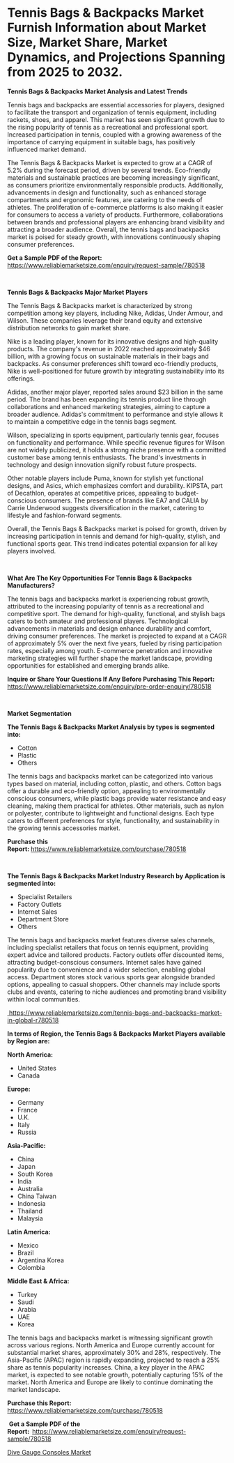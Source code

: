 <p><h1>Tennis Bags & Backpacks Market Furnish Information about Market Size, Market Share, Market Dynamics, and Projections Spanning from 2025 to 2032.</h1></p><p><strong>Tennis Bags & Backpacks Market Analysis and Latest Trends</strong></p>
<p><p>Tennis bags and backpacks are essential accessories for players, designed to facilitate the transport and organization of tennis equipment, including rackets, shoes, and apparel. This market has seen significant growth due to the rising popularity of tennis as a recreational and professional sport. Increased participation in tennis, coupled with a growing awareness of the importance of carrying equipment in suitable bags, has positively influenced market demand.</p><p>The Tennis Bags & Backpacks Market is expected to grow at a CAGR of 5.2% during the forecast period, driven by several trends. Eco-friendly materials and sustainable practices are becoming increasingly significant, as consumers prioritize environmentally responsible products. Additionally, advancements in design and functionality, such as enhanced storage compartments and ergonomic features, are catering to the needs of athletes. The proliferation of e-commerce platforms is also making it easier for consumers to access a variety of products. Furthermore, collaborations between brands and professional players are enhancing brand visibility and attracting a broader audience. Overall, the tennis bags and backpacks market is poised for steady growth, with innovations continuously shaping consumer preferences.</p></p>
<p><strong>Get a Sample PDF of the Report:&nbsp;</strong> <a href="https://www.reliablemarketsize.com/enquiry/request-sample/780518?utm_campaign=2996&utm_medium=2&utm_source=Github&utm_content=ia&utm_term=26032025&utm_id=tennis-bags-backpacks">https://www.reliablemarketsize.com/enquiry/request-sample/780518</a></p>
<p>&nbsp;</p>
<p><strong>Tennis Bags & Backpacks Major Market Players</strong></p>
<p><p>The Tennis Bags & Backpacks market is characterized by strong competition among key players, including Nike, Adidas, Under Armour, and Wilson. These companies leverage their brand equity and extensive distribution networks to gain market share. </p><p>Nike is a leading player, known for its innovative designs and high-quality products. The company's revenue in 2022 reached approximately $46 billion, with a growing focus on sustainable materials in their bags and backpacks. As consumer preferences shift toward eco-friendly products, Nike is well-positioned for future growth by integrating sustainability into its offerings.</p><p>Adidas, another major player, reported sales around $23 billion in the same period. The brand has been expanding its tennis product line through collaborations and enhanced marketing strategies, aiming to capture a broader audience. Adidas's commitment to performance and style allows it to maintain a competitive edge in the tennis bags segment.</p><p>Wilson, specializing in sports equipment, particularly tennis gear, focuses on functionality and performance. While specific revenue figures for Wilson are not widely publicized, it holds a strong niche presence with a committed customer base among tennis enthusiasts. The brand's investments in technology and design innovation signify robust future prospects.</p><p>Other notable players include Puma, known for stylish yet functional designs, and Asics, which emphasizes comfort and durability. KIPSTA, part of Decathlon, operates at competitive prices, appealing to budget-conscious consumers. The presence of brands like EA7 and CALIA by Carrie Underwood suggests diversification in the market, catering to lifestyle and fashion-forward segments.</p><p>Overall, the Tennis Bags & Backpacks market is poised for growth, driven by increasing participation in tennis and demand for high-quality, stylish, and functional sports gear. This trend indicates potential expansion for all key players involved.</p></p>
<p>&nbsp;</p>
<p><strong>What Are The Key Opportunities For Tennis Bags & Backpacks Manufacturers?</strong></p>
<p><p>The tennis bags and backpacks market is experiencing robust growth, attributed to the increasing popularity of tennis as a recreational and competitive sport. The demand for high-quality, functional, and stylish bags caters to both amateur and professional players. Technological advancements in materials and design enhance durability and comfort, driving consumer preferences. The market is projected to expand at a CAGR of approximately 5% over the next five years, fueled by rising participation rates, especially among youth. E-commerce penetration and innovative marketing strategies will further shape the market landscape, providing opportunities for established and emerging brands alike.</p></p>
<p><strong>Inquire or Share Your Questions If Any Before Purchasing This Report:</strong> <a href="https://www.reliablemarketsize.com/enquiry/pre-order-enquiry/780518?utm_campaign=2996&utm_medium=2&utm_source=Github&utm_content=ia&utm_term=26032025&utm_id=tennis-bags-backpacks">https://www.reliablemarketsize.com/enquiry/pre-order-enquiry/780518</a></p>
<p>&nbsp;</p>
<p><strong>Market Segmentation</strong></p>
<p><strong>The Tennis Bags & Backpacks Market Analysis by types is segmented into:</strong></p>
<p><ul><li>Cotton</li><li>Plastic</li><li>Others</li></ul></p>
<p><p>The tennis bags and backpacks market can be categorized into various types based on material, including cotton, plastic, and others. Cotton bags offer a durable and eco-friendly option, appealing to environmentally conscious consumers, while plastic bags provide water resistance and easy cleaning, making them practical for athletes. Other materials, such as nylon or polyester, contribute to lightweight and functional designs. Each type caters to different preferences for style, functionality, and sustainability in the growing tennis accessories market.</p></p>
<p><strong>Purchase this Report:&nbsp;</strong><a href="https://www.reliablemarketsize.com/purchase/780518?utm_campaign=2996&utm_medium=2&utm_source=Github&utm_content=ia&utm_term=26032025&utm_id=tennis-bags-backpacks">https://www.reliablemarketsize.com/purchase/780518</a></p>
<p>&nbsp;</p>
<p><strong>The Tennis Bags & Backpacks Market Industry Research by Application is segmented into:</strong></p>
<p><ul><li>Specialist Retailers</li><li>Factory Outlets</li><li>Internet Sales</li><li>Department Store</li><li>Others</li></ul></p>
<p><p>The tennis bags and backpacks market features diverse sales channels, including specialist retailers that focus on tennis equipment, providing expert advice and tailored products. Factory outlets offer discounted items, attracting budget-conscious consumers. Internet sales have gained popularity due to convenience and a wider selection, enabling global access. Department stores stock various sports gear alongside branded options, appealing to casual shoppers. Other channels may include sports clubs and events, catering to niche audiences and promoting brand visibility within local communities.</p></p>
<p><a href="https://www.reliablemarketsize.com/tennis-bags-and-backpacks-market-in-global-r780518?utm_campaign=2996&utm_medium=2&utm_source=Github&utm_content=ia&utm_term=26032025&utm_id=tennis-bags-backpacks">&nbsp;https://www.reliablemarketsize.com/tennis-bags-and-backpacks-market-in-global-r780518</a></p>
<p><strong>In terms of Region, the Tennis Bags & Backpacks Market Players available by Region are:</strong></p>
<p>
    <p> <strong> North America: </strong>
        <ul>
            <li>United States</li>
            <li>Canada</li>
        </ul>
        </p> 
    <p> <strong> Europe: </strong>
        <ul>
            <li>Germany</li>
            <li>France</li>
            <li>U.K.</li>
            <li>Italy</li>
            <li>Russia</li>
        </ul>
        </p> 
    <p> <strong> Asia-Pacific: </strong>
        <ul>
            <li>China</li>
            <li>Japan</li>
            <li>South Korea</li>
            <li>India</li>
            <li>Australia</li>
            <li>China Taiwan</li>
            <li>Indonesia</li>
            <li>Thailand</li>
            <li>Malaysia</li>
        </ul>
        </p> 
    <p> <strong> Latin America: </strong>
        <ul>
            <li>Mexico</li>
            <li>Brazil</li>
            <li>Argentina Korea</li>
            <li>Colombia</li>
        </ul>
        </p> 
    <p> <strong> Middle East & Africa: </strong>
        <ul>
            <li>Turkey</li>
            <li>Saudi</li>
            <li>Arabia</li>
            <li>UAE</li>
            <li>Korea</li>
        </ul>
    </p>
    </p>
<p><p>The tennis bags and backpacks market is witnessing significant growth across various regions. North America and Europe currently account for substantial market shares, approximately 30% and 28%, respectively. The Asia-Pacific (APAC) region is rapidly expanding, projected to reach a 25% share as tennis popularity increases. China, a key player in the APAC market, is expected to see notable growth, potentially capturing 15% of the market. North America and Europe are likely to continue dominating the market landscape.</p></p>
<p><strong>Purchase this Report: </strong><a href="https://www.reliablemarketsize.com/purchase/780518?utm_campaign=2996&utm_medium=2&utm_source=Github&utm_content=ia&utm_term=26032025&utm_id=tennis-bags-backpacks">https://www.reliablemarketsize.com/purchase/780518</a></p>
<p>&nbsp;<strong>Get a Sample PDF of the Report:&nbsp;&nbsp;</strong><a href="https://www.reliablemarketsize.com/enquiry/request-sample/780518?utm_campaign=2996&utm_medium=2&utm_source=Github&utm_content=ia&utm_term=26032025&utm_id=tennis-bags-backpacks">https://www.reliablemarketsize.com/enquiry/request-sample/780518</a></p>
<p><strong></strong></p>
<p><p><a href="https://github.com/sapsaidamary/Market-Research-Report-List-1/blob/main/dive-gauge-consoles-market.md?utm_campaign=2996&utm_medium=2&utm_source=Github&utm_content=ia&utm_term=26032025&utm_id=tennis-bags-backpacks">Dive Gauge Consoles Market</a></p></p>